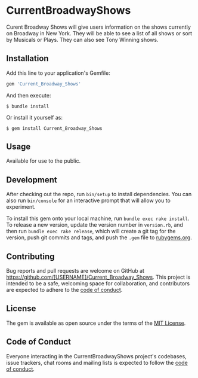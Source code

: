 # CurrentBroadwayShows

Curent Broadway Shows will give users information on the shows currently on Broadway in New York.  They will be able to see a list of all shows or sort by Musicals or Plays.  They can also see Tony Winning shows.

## Installation

Add this line to your application's Gemfile:

```ruby
gem 'Current_Broadway_Shows'
```

And then execute:

    $ bundle install

Or install it yourself as:

    $ gem install Current_Broadway_Shows

## Usage

Available for use to the public.

## Development

After checking out the repo, run `bin/setup` to install dependencies. You can also run `bin/console` for an interactive prompt that will allow you to experiment.

To install this gem onto your local machine, run `bundle exec rake install`. To release a new version, update the version number in `version.rb`, and then run `bundle exec rake release`, which will create a git tag for the version, push git commits and tags, and push the `.gem` file to [rubygems.org](https://rubygems.org).

## Contributing

Bug reports and pull requests are welcome on GitHub at https://github.com/[USERNAME]/Current_Broadway_Shows. This project is intended to be a safe, welcoming space for collaboration, and contributors are expected to adhere to the [code of conduct](https://github.com/[USERNAME]/Current_Broadway_Shows/blob/master/CODE_OF_CONDUCT.md).


## License

The gem is available as open source under the terms of the [MIT License](https://opensource.org/licenses/MIT).

## Code of Conduct

Everyone interacting in the CurrentBroadwayShows project's codebases, issue trackers, chat rooms and mailing lists is expected to follow the [code of conduct](https://github.com/[USERNAME]/Current_Broadway_Shows/blob/master/CODE_OF_CONDUCT.md).
